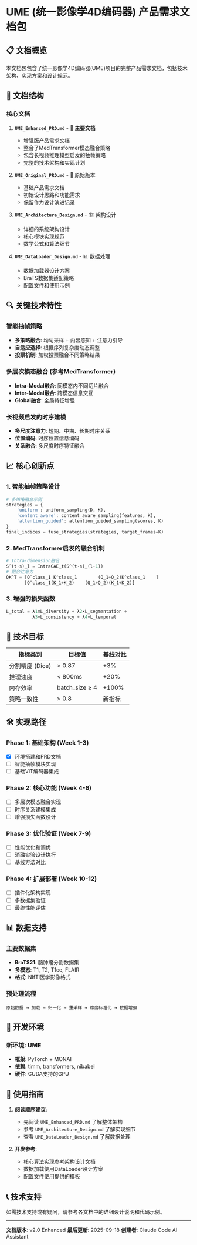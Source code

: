 # UME (统一影像学4D编码器) 产品需求文档包

## 📋 文档概览

本文档包包含了统一影像学4D编码器(UME)项目的完整产品需求文档，包括技术架构、实现方案和设计规范。

## 📂 文档结构

### 核心文档

1. **`UME_Enhanced_PRD.md`** - 🎯 **主要文档**
   - 增强版产品需求文档
   - 整合了MedTransformer模态融合策略
   - 包含长视频推理模型启发的抽帧策略
   - 完整的技术架构和实现计划

2. **`UME_Original_PRD.md`** - 📝 原始版本
   - 基础产品需求文档
   - 初始设计思路和功能需求
   - 保留作为设计演进记录

3. **`UME_Architecture_Design.md`** - 🏗️ 架构设计
   - 详细的系统架构设计
   - 核心模块实现规范
   - 数学公式和算法细节

4. **`UME_DataLoader_Design.md`** - 📊 数据处理
   - 数据加载器设计方案
   - BraTS数据集适配策略
   - 配置文件和使用示例

## 🔍 关键技术特性

### 智能抽帧策略
- **多策略融合**: 均匀采样 + 内容感知 + 注意力引导
- **自适应选择**: 根据序列复杂度动态调整
- **投票机制**: 加权投票融合不同策略结果

### 多层次模态融合 (参考MedTransformer)
- **Intra-Modal融合**: 同模态内不同切片融合
- **Inter-Modal融合**: 跨模态信息交互
- **Global融合**: 全局特征增强

### 长视频启发的时序建模
- **多尺度注意力**: 短期、中期、长期时序关系
- **位置编码**: 时序位置信息编码
- **关系融合**: 多尺度时序特征融合

## 📈 核心创新点

### 1. 智能抽帧策略设计
```python
# 多策略融合示例
strategies = {
    'uniform': uniform_sampling(D, K),
    'content_aware': content_aware_sampling(features, K),
    'attention_guided': attention_guided_sampling(scores, K)
}
final_indices = fuse_strategies(strategies, target_frames=K)
```

### 2. MedTransformer启发的融合机制
```python
# Intra-dimension融合
S^(t·s)_l = IntraCAE_t(S^(t·s)_(l-1))
# 融合注意力
QK^T = [Q^class_1 K^class_1        (Q_1+Q_2)K^class_1    ]
       [Q^class_1(K_1+K_2)    (Q_1+Q_2)(K_1+K_2)]
```

### 3. 增强的损失函数
```python
L_total = λ1×L_diversity + λ2×L_segmentation +
          λ3×L_consistency + λ4×L_temporal
```

## 🎯 技术目标

| 指标类别 | 目标值 | 基线对比 |
|---------|-------|---------|
| 分割精度 (Dice) | > 0.87 | +3% |
| 推理速度 | < 800ms | +20% |
| 内存效率 | batch_size ≥ 4 | +100% |
| 策略一致性 | > 0.8 | 新指标 |

## 🛠️ 实现路径

### Phase 1: 基础架构 (Week 1-3)
- [x] 环境搭建和PRD文档
- [ ] 智能抽帧模块实现
- [ ] 基础ViT编码器集成

### Phase 2: 核心功能 (Week 4-6)
- [ ] 多层次模态融合实现
- [ ] 时序关系建模集成
- [ ] 增强损失函数设计

### Phase 3: 优化验证 (Week 7-9)
- [ ] 性能优化和调优
- [ ] 消融实验设计执行
- [ ] 基线方法对比

### Phase 4: 扩展部署 (Week 10-12)
- [ ] 插件化架构实现
- [ ] 多数据集验证
- [ ] 最终性能评估

## 📊 数据支持

### 主要数据集
- **BraTS21**: 脑肿瘤分割数据集
- **多模态**: T1, T2, T1ce, FLAIR
- **格式**: NIfTI医学影像格式

### 预处理流程
```
原始数据 → 加载 → 归一化 → 重采样 → 维度标准化 → 数据增强
```

## 🔧 开发环境

### 新环境: UME
- **框架**: PyTorch + MONAI
- **依赖**: timm, transformers, nibabel
- **硬件**: CUDA支持的GPU

## 📖 使用指南

1. **阅读顺序建议**:
   - 先阅读 `UME_Enhanced_PRD.md` 了解整体架构
   - 参考 `UME_Architecture_Design.md` 了解实现细节
   - 查看 `UME_DataLoader_Design.md` 了解数据处理

2. **开发参考**:
   - 核心算法实现参考架构设计文档
   - 数据加载使用DataLoader设计方案
   - 配置文件使用提供的模板

## 📞 技术支持

如需技术支持或有疑问，请参考各文档中的详细设计说明和代码示例。

---

**文档版本**: v2.0 Enhanced
**最后更新**: 2025-09-18
**创建者**: Claude Code AI Assistant